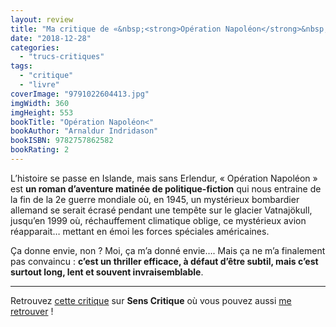 ```yaml
---
layout: review
title: "Ma critique de «&nbsp;<strong>Opération Napoléon</strong>&nbsp;» d’<em>Arnaldur Indridason</em>"
date: "2018-12-28"
categories: 
  - "trucs-critiques"
tags: 
  - "critique"
  - "livre"
coverImage: "9791022604413.jpg"
imgWidth: 360
imgHeight: 553
bookTitle: "Opération Napoléon<"
bookAuthor: "Arnaldur Indridason"
bookISBN: 9782757862582  
bookRating: 2
---
```


L’histoire se passe en Islande, mais sans Erlendur, « Opération Napoléon » est **un roman d’aventure matinée de politique-fiction** qui nous entraine de la fin de la 2e guerre mondiale où, en 1945, un mystérieux bombardier allemand se serait écrasé pendant une tempête sur le glacier Vatnajökull, jusqu’en 1999 où, réchauffement climatique oblige, ce mystérieux avion réapparait… mettant en émoi les forces spéciales américaines.

Ça donne envie, non ? Moi, ça m’a donné envie…. Mais ça ne m’a finalement pas convaincu : **c’est un thriller efficace, à défaut d’être subtil, mais c’est surtout long, lent et souvent invraisemblable**.

* * *

Retrouvez [cette critique]( https://www.senscritique.com/livre/Operation_Napoleon/critique/185075292) sur **Sens Critique** où vous pouvez aussi [me retrouver](http://www.senscritique.com/Arnaud_Malon) !
